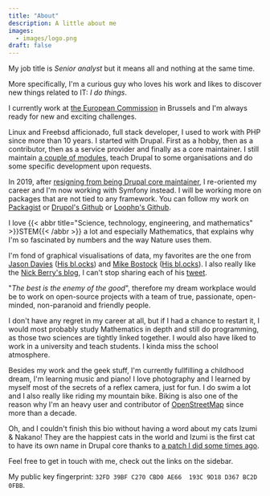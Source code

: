 ```yaml
---
title: "About"
description: A little about me
images:
  - images/logo.png
draft: false
---
```

My job title is _Senior analyst_ but it means all and nothing at the same
time.

More specifically, I'm a curious guy who loves his work and likes to discover
new things related to IT: *I do things*.

I currently work at [the European Commission](https://ec.europa.eu) in Brussels
and I'm always ready for new and exciting challenges.

Linux and Freebsd afficionado, full stack developer, I used to work with PHP
since more than 10 years.
I started with Drupal. First as a hobby, then as a contributor, then as a service
provider and finally as a core maintainer.
I still maintain [a couple of modules](https://drupal.org/u/pol), teach Drupal to some
organisations and do some specific development upon requests.

In 2019, after [resigning from being Drupal core maintainer](https://www.drupal.org/project/drupal/issues/3089877),
I re-oriented my career and I'm now working with Symfony instead. I will be
working more on packages that are not tied to any framework.
You can follow my work on [Packagist](https://packagist.org/packages/drupol/)
or [Drupol's Github](https://github.com/drupol/) or [Loophp's Github](https://github.com/loophp/).

I love {{< abbr title="Science, technology, engineering, and mathematics" >}}STEM{{< /abbr >}}
a lot and especially Mathematics, that explains why I'm so fascinated by numbers
and the way Nature uses them.

I'm fond of graphical visualisations of data, my favorites are the one from [Jason Davies](https://www.jasondavies.com/)
([His bl.ocks](https://bl.ocks.org/jasondavies)) and [Mike Bostock](https://bost.ocks.org/mike/) ([His bl.ocks](https://bl.ocks.org/mbostock)).
I also really like the [Nick Berry's blog](http://datagenetics.com/), I can't
stop sharing each of his [tweet](https://twitter.com/datagenetics).

"_The best is the enemy of the good_", therefore my dream workplace would be to
work on open-source projects with a team of true, passionate, open-minded,
non-paranoid and friendly people.

I don't have any regret in my career at all, but if I had a chance to restart
it, I would most probably study Mathematics in depth and still do programming,
as those two sciences are tightly linked together.
I would also have liked to work in a university and teach students. I kinda miss
the school atmosphere.

Besides my work and the geek stuff, I'm currently fullfilling a childhood dream,
I'm learning music and piano!
I love photography and I learned by myself most of the secrets of a reflex
camera, just for fun.
I do swim a lot and I also really like riding my mountain bike.
Biking is also one of the reason why I'm an heavy user and contributor
of [OpenStreetMap](https://www.openstreetmap.org/) since more than a decade.

Oh, and I couldn't finish this bio without having a word about my cats Izumi &
Nakano! They are the happiest cats in the world and Izumi is the first cat to
have its own name in Drupal core thanks to [a patch I did some times ago](https://api.drupal.org/api/drupal/modules%21system%21system.api.php/function/hook_system_theme_engine_info/7.x).

Feel free to get in touch with me, check out the links on the sidebar.

My public key fingerprint: `32FD 39BF C270 CBD0 AE66  193C 9D18 D367 BC2D 0FBB`.

